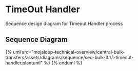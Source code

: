 # TimeOut Handler

Sequence design diagram for Timeout Handler process

## Sequence Diagram

{% uml src="mojaloop-technical-overview/central-bulk-transfers/assets/diagrams/sequence/seq-bulk-3.1.1-timeout-handler.plantuml" %}
{% enduml %}
